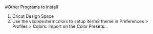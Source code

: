 #Other Programs to install

1. Cricut Design Space
2. Use the vscode.itermcolors to setup iterm2 theme in Preferences > Profiles > Colors. Import on the Color Presets...
